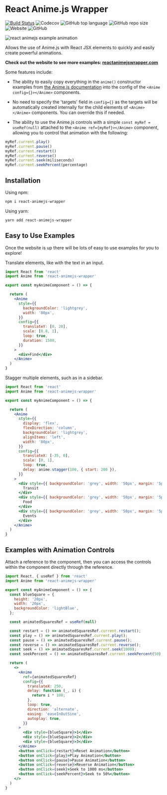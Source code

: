 # React Anime.js Wrapper

[![Build Status](https://travis-ci.com/DanielJDupont/react-animejs-wrapper.svg?branch=main)]([travisUrl]) ![Codecov][codecovUrl] ![GitHub top language][toplangUrl] ![GitHub repo size][sizeUrl] ![Website][websiteUrl] ![GitHub][githubUrl]

![react animejs example animation](https://github.com/DanielJDupont/react-animejs-wrapper-website/blob/main/images/bigAnimation.gif?raw=true)

Allows the use of Anime.js with React JSX elements to quickly and easily create powerful animations.

**Check out the website to see more examples: [reactanimejswrapper.com](https://reactanimejswrapper.com)**

Some features include:

- The ability to easily copy everything in the `anime()` constructor examples from [the Anime.js documentation](https://animejs.com/documentation) into the config of the `<Anime config={}></Anime>` components.

- No need to specify the 'targets' field in `config={}` as the targets will be automatically created internally for the child elements of `<Anime></Anime>` components. You can override this if needed.

- The ability to use the Anime.js controls with a simple `const myRef = useRef(null)` attached to the `<Anime ref={myRef}></Anime>` component, allowing you to control that animation with the following:

```jsx
myRef.current.play()
myRef.current.pause()
myRef.current.restart()
myRef.current.reverse()
myRef.current.seek(miliseconds)
myRef.current.seekPercent(percentage)
```

## Installation

Using npm:

```sh
npm i react-animejs-wrapper
```

Using yarn:

```sh
yarn add react-animejs-wrapper
```

## Easy to Use Examples

Once the website is up there will be lots of easy to use examples for you to explore!

Translate elements, like with the text in an input.

```jsx
import React from 'react'
import Anime from 'react-animejs-wrapper'

export const myAnimeComponent = () => {

  return (
    <Anime
      style={{
        backgroundColor: 'lightgrey',
        width: '80px',
      }}
      config={{
        translateY: [0, 20],
        scale: [0.8, 1],
        loop: true,
        duration: 1500,
      }}
    >
      <div>Find</div>
    </Anime>
  )
}
```

Stagger multiple elements, such as in a sidebar.

```jsx
import React from 'react'
import Anime from 'react-animejs-wrapper'

export const myAnimeComponent = () => {

  return (
    <Anime
      style={{
        display: 'flex',
        flexDirection: 'column',
        backgroundColor: 'lightgrey',
        alignItems: 'left',
        width: '80px',
      }}
      config={{
        translateX: [-35, 0],
        scale: [0, 1],
        loop: true,
        delay: anime.stagger(100, { start: 200 }),
      }}
    >
      <div style={{ backgroundColor: 'grey', width: '50px', margin: '5px' }}>
        Transit
      </div>
      <div style={{ backgroundColor: 'grey', width: '50px', margin: '5px' }}>
        Food
      </div>
      <div style={{ backgroundColor: 'grey', width: '50px', margin: '5px' }}>
        Events
      </div>
    </Anime>
  )
}
```

## Examples with Animation Controls

Attach a reference to the <Anime></Anime> component, then you can access the controls within the component directly through the reference.

```jsx
import React, { useRef } from 'react'
import Anime from 'react-animejs-wrapper'

export const myAnimeComponent = () => {
  const blueSquare = {
    height: '20px',
    width: '20px',
    backgroundColor: 'lightBlue',
  };

  const animatedSquaresRef = useRef(null)

  const restart = () => animatedSquaresRef.current.restart();
  const play = () => animatedSquaresRef.current.play();
  const pause = () => animatedSquaresRef.current.pause();
  const reverse = () => animatedSquaresRef.current.reverse();
  const seek = () => animatedSquaresRef.current.seek(1000);
  const seekPercent = () => animatedSquaresRef.current.seekPercent(50);

  return (
    <>
      <Anime
        ref={animatedSquaresRef}
        config={{
          translateX: 250,
          delay: function (_, i) {
            return i * 100;
          },
          loop: true,
          direction: 'alternate',
          easing: 'easeInOutSine',
          autoplay: true,
        }}
      >
        <div style={blueSquare}>1</div>
        <div style={blueSquare}>2</div>
        <div style={blueSquare}>3</div>
      </Anime>
      <button onClick={restart}>Reset Animation</button>
      <button onClick={play}>Play Animation</button>
      <button onClick={pause}>Pause Animation</button>
      <button onClick={reverse}>Reverse Animation</button>
      <button onClick={seek}>Seek to 1000 ms</button>
      <button onClick={seekPercent}>Seek to 50%</button>
    </>
  )
}

```

[travisUrl]: https://travis-ci.com/DanielJDupont/react-animejs-wrapper
[codecovUrl]: https://img.shields.io/codecov/c/gh/danieljdupont/react-animejs-wrapper
[toplangUrl]: https://img.shields.io/github/languages/top/danieljdupont/react-animejs-wrapper
[sizeUrl]: https://img.shields.io/github/repo-size/danieljdupont/react-animejs-wrapper
[websiteUrl]: https://img.shields.io/website?url=https%3A%2F%2Freactanimejswrapper.com%2F
[githubUrl]: https://img.shields.io/github/license/danieljdupont/react-animejs-wrapper?style=flat-square
